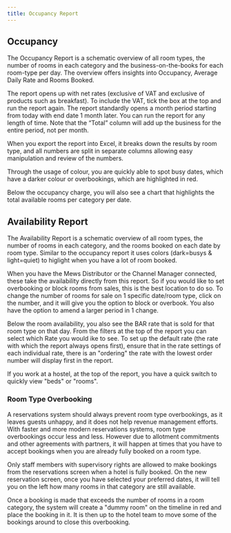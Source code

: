 ```yaml
---
title: Occupancy Report
---
```


## Occupancy 

The Occupancy Report is a schematic overview of all room types, the number of rooms in each category and the business-on-the-books for each room-type per day. The overview offers insights into Occupancy, Average Daily Rate and Rooms Booked.

The report opens up with net rates (exclusive of VAT and exclusive of products such as breakfast). To include the VAT, tick the box at the top and run the report again. The report standardly opens a month period starting from today with end date 1 month later. You can run the report for any length of time. Note that the “Total” column will add up the business for the entire period, not per month.

When you export the report into Excel, it breaks down the results by room type, and all numbers are split in separate columns allowing easy manipulation and review of the numbers.

Through the usage of colour, you are quickly able to spot busy dates, which have a darker colour or overbookings, which are highlighted in red.

Below the occupancy charge, you will also see a chart that highlights the total available rooms per category per date.

## Availability Report

The Availability Report is a schematic overview of all room types, the number of rooms in each category, and the rooms booked on each date by room type. Similar to the occupancy report it uses colors (dark=busys & light=quiet) to higlight when you have a lot of room booked.

When you have the Mews Distributor or the Channel Manager connected, these take the availability directly from this report. So if you would like to set overbooking or block rooms from sales, this is the best location to do so. To change the number of rooms for sale on 1 specific date/room type, click on the number, and it will give you the option to block or overbook. You also have the option to amend a larger period in 1 change.

Below the room availability, you also see the BAR rate that is sold for that room type on that day. From the filters at the top of the report you can select which Rate you would ike to see. To set up the default rate (the rate with which the report always opens first), ensure that in the rate settings of each individual rate, there is an "ordering" the rate with the lowest order number will display first in the report.

If you work at a hostel, at the top of the report, you have a quick switch to quickly view "beds" or "rooms".

### Room Type Overbooking

A reservations system should always prevent room type overbookings, as it leaves guests unhappy, and it does not help revenue management efforts. With faster and more modern reservations systems, room type overbookings occur less and less. However due to allotment commitments and other agreements with partners, it will happen at times that you have to accept bookings when you are already fully booked on a room type.

Only staff members with supervisory rights are allowed to make bookings from the reservations screen when a hotel is fully booked. On the new reservation screen, once you have selected your preferred dates, it will tell you on the left how many rooms in that category are still available.

Once a booking is made that exceeds the number of rooms in a room category, the system will create a "dummy room" on the timeline in red and place the booking in it. It is then up to the hotel team to move some of the bookings around to close this overbooking.
